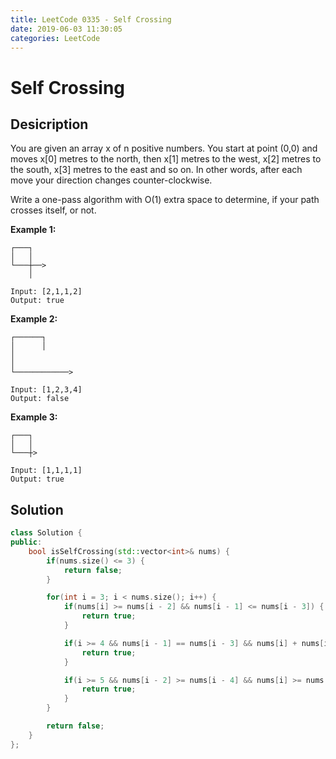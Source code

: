 ```yaml
---
title: LeetCode 0335 - Self Crossing
date: 2019-06-03 11:30:05
categories: LeetCode
---
```

# Self Crossing

<!--more-->

## Desicription

You are given an array x of n positive numbers. You start at point (0,0) and moves x[0] metres to the north, then x[1] metres to the west, x[2] metres to the south, x[3] metres to the east and so on. In other words, after each move your direction changes counter-clockwise.

Write a one-pass algorithm with O(1) extra space to determine, if your path crosses itself, or not.

**Example 1:**

```
┌───┐
│   │
└───┼──>
    │

Input: [2,1,1,2]
Output: true
```

**Example 2:**

```
┌──────┐
│      │
│
│
└────────────>

Input: [1,2,3,4]
Output: false 
```

**Example 3:**

```
┌───┐
│   │
└───┼>

Input: [1,1,1,1]
Output: true 
```

## Solution

```cpp
class Solution {
public:
    bool isSelfCrossing(std::vector<int>& nums) {
        if(nums.size() <= 3) {
            return false;
        }

        for(int i = 3; i < nums.size(); i++) {
            if(nums[i] >= nums[i - 2] && nums[i - 1] <= nums[i - 3]) {
                return true;
            }

            if(i >= 4 && nums[i - 1] == nums[i - 3] && nums[i] + nums[i - 4] >= nums[i - 2]) {
                return true;
            }

            if(i >= 5 && nums[i - 2] >= nums[i - 4] && nums[i] >= nums[i - 2] - nums[i - 4] && nums[i - 1] >= nums[i - 3] - nums[i - 5] && nums[i - 1] && nums[i - 1] <= nums[i - 3]) {
                return true;
            }
        }

        return false;
    }
};
```